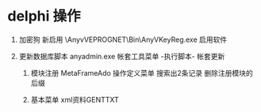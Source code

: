 # delphi 操作

1. 加密狗 新启用 \AnyvVEPROGNET\Bin\AnyVKeyReg.exe 启用软件

2. 更新数据库脚本  anyadmin.exe  帐套工具菜单  -执行脚本- 帐套更新

   1. 模块注册 MetaFrameAdo 操作定义菜单 搜索出2条记录 删除注册模块的后缀

   2. 基本菜单 xml资料GENTTXT
